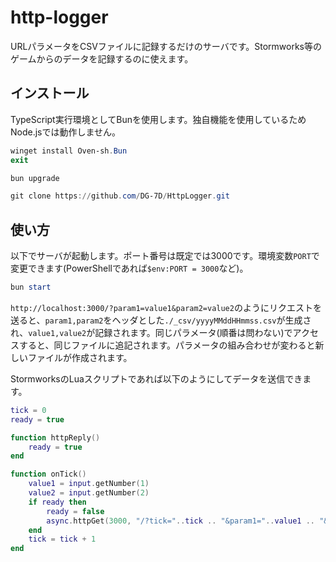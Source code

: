 # http-logger

URLパラメータをCSVファイルに記録するだけのサーバです。Stormworks等のゲームからのデータを記録するのに使えます。

## インストール

TypeScript実行環境としてBunを使用します。独自機能を使用しているためNode.jsでは動作しません。

```powershell
winget install Oven-sh.Bun
exit
```

```powershell
bun upgrade

git clone https://github.com/DG-7D/HttpLogger.git
```

## 使い方

以下でサーバが起動します。ポート番号は既定では3000です。環境変数`PORT`で変更できます(PowerShellであれば`$env:PORT = 3000`など)。

```powershell
bun start
```

`http://localhost:3000/?param1=value1&param2=value2`のようにリクエストを送ると、`param1,param2`をヘッダとした`./_csv/yyyyMMddHHmmss.csv`が生成され、`value1,value2`が記録されます。同じパラメータ(順番は問わない)でアクセスすると、同じファイルに追記されます。パラメータの組み合わせが変わると新しいファイルが作成されます。

StormworksのLuaスクリプトであれば以下のようにしてデータを送信できます。

```lua
tick = 0
ready = true

function httpReply()
	ready = true
end

function onTick()
    value1 = input.getNumber(1)
    value2 = input.getNumber(2)
	if ready then
		ready = false
		async.httpGet(3000, "/?tick="..tick .. "&param1="..value1 .. "&param2="..value2)
	end
	tick = tick + 1
end
```